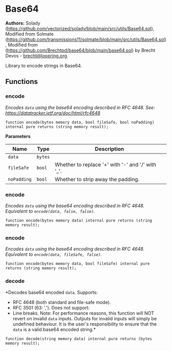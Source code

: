 # Base64
**Authors:**
Solady (https://github.com/vectorized/solady/blob/main/src/utils/Base64.sol), Modified from Solmate (https://github.com/transmissions11/solmate/blob/main/src/utils/Base64.sol), Modified from (https://github.com/Brechtpd/base64/blob/main/base64.sol) by Brecht Devos - <brecht@loopring.org>.

Library to encode strings in Base64.


## Functions
### encode

*Encodes `data` using the base64 encoding described in RFC 4648.
See: https://datatracker.ietf.org/doc/html/rfc4648*


```solidity
function encode(bytes memory data, bool fileSafe, bool noPadding) internal pure returns (string memory result);
```
**Parameters**

|Name|Type|Description|
|----|----|-----------|
|`data`|`bytes`||
|`fileSafe`|`bool`| Whether to replace '+' with '-' and '/' with '_'.|
|`noPadding`|`bool`|Whether to strip away the padding.|


### encode

*Encodes `data` using the base64 encoding described in RFC 4648.
Equivalent to `encode(data, false, false)`.*


```solidity
function encode(bytes memory data) internal pure returns (string memory result);
```

### encode

*Encodes `data` using the base64 encoding described in RFC 4648.
Equivalent to `encode(data, fileSafe, false)`.*


```solidity
function encode(bytes memory data, bool fileSafe) internal pure returns (string memory result);
```

### decode

*Decodes base64 encoded `data`.
Supports:
- RFC 4648 (both standard and file-safe mode).
- RFC 3501 (63: ',').
Does not support:
- Line breaks.
Note: For performance reasons,
this function will NOT revert on invalid `data` inputs.
Outputs for invalid inputs will simply be undefined behaviour.
It is the user's responsibility to ensure that the `data`
is a valid base64 encoded string.*


```solidity
function decode(string memory data) internal pure returns (bytes memory result);
```

